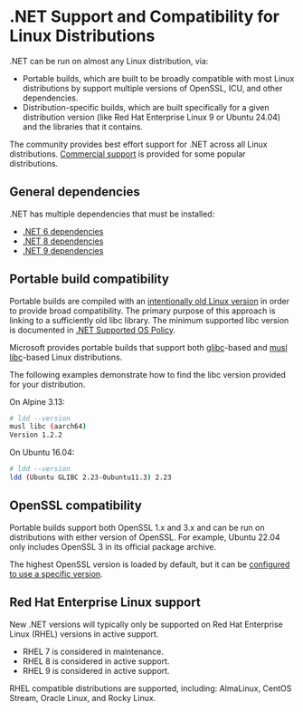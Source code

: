 # .NET Support and Compatibility for Linux Distributions

.NET can be run on almost any Linux distribution, via:

- Portable builds, which are built to be broadly compatible with most Linux distributions by support multiple versions of OpenSSL, ICU, and other dependencies.
- Distribution-specific builds, which are built specifically for a given distribution version (like Red Hat Enterprise Linux 9 or Ubuntu 24.04) and the libraries that it contains.

The community provides best effort support for .NET across all Linux distributions. [Commercial support](support.md) is provided for some popular distributions.

## General dependencies

.NET has multiple dependencies that must be installed:

- [.NET 6 dependencies](./release-notes/6.0/linux-packages.md)
- [.NET 8 dependencies](./release-notes/8.0/linux-packages.md)
- [.NET 9 dependencies](./release-notes/9.0/linux-packages.md)

## Portable build compatibility

Portable builds are compiled with an [intentionally old Linux version](https://github.com/dotnet/runtime/issues/83428) in order to provide broad compatibility. The primary purpose of this approach is linking to a sufficiently old libc library. The minimum supported libc version is documented in [.NET Supported OS Policy](./os-lifecycle-policy.md).

Microsoft provides portable builds that support both [glibc](https://www.gnu.org/software/libc/)-based and [musl libc](https://musl.libc.org/)-based Linux distributions.

The following examples demonstrate how to find the libc version provided for your distribution.

On Alpine 3.13:

```bash
# ldd --version
musl libc (aarch64)
Version 1.2.2
```

On Ubuntu 16.04:

```bash
# ldd --version
ldd (Ubuntu GLIBC 2.23-0ubuntu11.3) 2.23
```

## OpenSSL compatibility

Portable builds support both OpenSSL 1.x and 3.x and can be run on distributions with either version of OpenSSL. For example, Ubuntu 22.04 only includes OpenSSL 3 in its official package archive.

The highest OpenSSL version is loaded by default, but it can be [configured to use a specific version](https://github.com/dotnet/runtime/issues/79153#issuecomment-1335476471).

## Red Hat Enterprise Linux support

New .NET versions will typically only be supported on Red Hat Enterprise Linux (RHEL) versions in active support.

- RHEL 7 is considered in maintenance.
- RHEL 8 is considered in active support.
- RHEL 9 is considered in active support.

RHEL compatible distributions are supported, including: AlmaLinux, CentOS Stream, Oracle Linux, and Rocky Linux.
